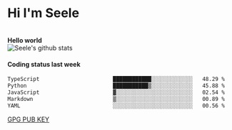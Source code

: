 <h1>Hi I'm Seele</h1>
<br>
<b> Hello world</b>
<br>
<img src="https://github-readme-stats-eight-jade.vercel.app/api?username=Seele0oO&show_icons=true&icon_color=0366d6&bg_color=ffffff&hide_title=true&hide=contribs&include_all_commits=true" alt="Seele's github stats"/>
<br>

<h4>Coding status last week </h4>

<!--START_SECTION:waka-->

```txt
TypeScript                       ████████████░░░░░░░░░░░░░   48.29 %
Python                           ███████████▒░░░░░░░░░░░░░   45.88 %
JavaScript                       ▓░░░░░░░░░░░░░░░░░░░░░░░░   02.54 %
Markdown                         ▒░░░░░░░░░░░░░░░░░░░░░░░░   00.89 %
YAML                             ░░░░░░░░░░░░░░░░░░░░░░░░░   00.56 %
```

<!--END_SECTION:waka-->



[GPG PUB KEY](https://keys.openpgp.org/vks/v1/by-fingerprint/3FCE91BF5B9666B55B67213C4C57B7824A5B6680)


